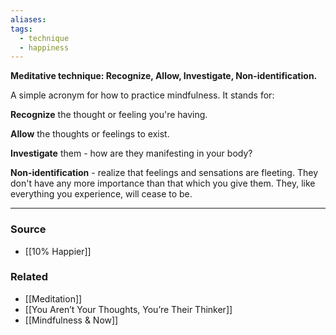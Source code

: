 ```yaml
---
aliases: 
tags:
  - technique
  - happiness
---
```

**Meditative technique: Recognize, Allow, Investigate, Non-identification.**

A simple acronym for how to practice mindfulness. It stands for:

**Recognize** the thought or feeling you're having.

**Allow** the thoughts or feelings to exist.

**Investigate** them - how are they manifesting in your body?

**Non-identification** - realize that feelings and sensations are fleeting. They don't have any more importance than that which you give them. They, like everything you experience, will cease to be.

---

### Source
- [[10% Happier]]

### Related
- [[Meditation]] 
- [[You Aren’t Your Thoughts, You’re Their Thinker]] 
- [[Mindfulness & Now]]